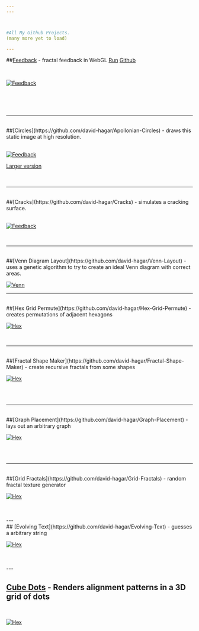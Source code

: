 ```yaml
---
---



#All My Github Projects.
(many more yet to load)

---
```


##[Feedback](http://david-hagar.github.io/Fractal-Feedback/) - fractal feedback in WebGL 
[Run](http://david-hagar.github.io/Fractal-Feedback/) [Github](https://github.com/david-hagar/Fractal-Feedback)

<br>

[![Feedback]( images/feedback.png )](http://david-hagar.github.io/Fractal-Feedback/)

<br><br><br>

---
<br>
##[Circles](https://github.com/david-hagar/Apollonian-Circles) - draws this static image at high resolution.
<br><br>

[![Feedback]( images/apollonian.png )](https://github.com/david-hagar/Apollonian-Circles)


[Larger version](https://raw.github.com/david-hagar/Apollonian-Circles/master/circles-screens/screen0.png)
<br><br><br>

---
<br>
##[Cracks](https://github.com/david-hagar/Cracks) - simulates a cracking surface.
<br><br>

[![Feedback]( images/cracks.png )](https://github.com/david-hagar/Cracks)

<br>

---

<br>
##[Venn Diagram Layout](https://github.com/david-hagar/Venn-Layout) - uses a genetic algorithm to try to create an ideal Venn diagram with correct areas.

[![Venn]( images/venn.png )](https://github.com/david-hagar/Venn-Layout)

---

<br>
##[Hex Grid Permute](https://github.com/david-hagar/Hex-Grid-Permute) - creates permutations of adjacent hexagons
<br>

[![Hex]( images/hex.png )](https://github.com/david-hagar/Venn-Layout)

<br>


---

<br>
##[Fractal Shape Maker](https://github.com/david-hagar/Fractal-Shape-Maker) - create recursive fractals from some shapes
<br>

[![Hex]( images/fsm.png )](https://github.com/david-hagar/Fractal-Shape-Maker)


<br>
<br>




---

<br>
##[Graph Placement](https://github.com/david-hagar/Graph-Placement) - lays out an arbitrary graph
<br>

[![Hex]( images/graph-placement.png )](https://github.com/david-hagar/Graph-Placement)


<br>
<br>


---

<br>
##[Grid Fractals](https://github.com/david-hagar/Grid-Fractals) - random fractal texture generator
<br>

[![Hex]( images/grid-fractal.png )](https://github.com/david-hagar/Grid-Fractals)


<br>
<br>
---

<br>
## [Evolving Text](https://github.com/david-hagar/Evolving-Text) - guesses a arbitrary string
<br>

[![Hex]( images/evolText.png )](https://github.com/david-hagar/Evolving-Text)


<br>
<br>
---

<br>

## [Cube Dots](https://github.com/david-hagar/CubeDots) - Renders alignment patterns in a 3D grid of dots

<br>

[![Hex]( images/cube-dots.png)](https://github.com/david-hagar/CubeDots)


<br>
<br>
<br>
<br>
<br>
<br>






